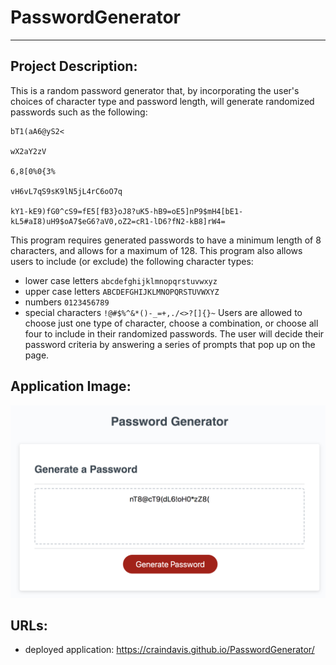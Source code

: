 # PasswordGenerator
-------------------------------------------------------------------------------------------------------

## Project Description:
This is a random password generator that, by incorporating the user's choices of character type and password length, will generate randomized passwords such as the following: 
```
bT1(aA6@yS2<

wX2aY2zV

6,8[0%0{3%

vH6vL7qS9sK9lN5jL4rC6oO7q

kY1-kE9)fG0^cS9=fE5[fB3}oJ8?uK5-hB9=oE5]nP9$mH4[bE1-kL5#aI8)uH9$oA7$eG6?aV0,oZ2=cR1-lD6?fN2-kB8]rW4=
```
This program requires generated passwords to have a minimum length of 8 characters, and allows for a maximum of 128. This program also allows users to include (or exclude) the following character types:
* lower case letters `abcdefghijklmnopqrstuvwxyz`
* upper case letters `ABCDEFGHIJKLMNOPQRSTUVWXYZ`
* numbers `0123456789`
* special characters `!@#$%^&*()-_=+,./<>?[]{}~`
Users are allowed to choose just one type of character, choose a combination, or choose all four to include in their randomized passwords. The user will decide their password criteria by answering a series of prompts that pop up on the page.

## Application Image:
![application image](images/img-1.png)

## URLs:
* deployed application: https://craindavis.github.io/PasswordGenerator/
